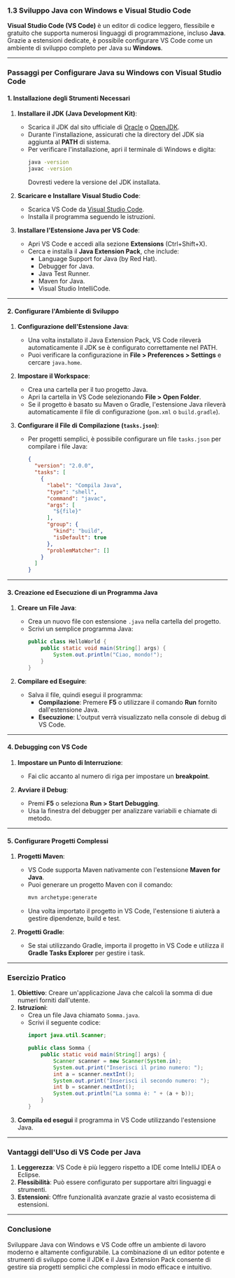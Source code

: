 ### **1.3 Sviluppo Java con Windows e Visual Studio Code**

**Visual Studio Code (VS Code)** è un editor di codice leggero, flessibile e gratuito che supporta numerosi linguaggi di programmazione, incluso **Java**. Grazie a estensioni dedicate, è possibile configurare VS Code come un ambiente di sviluppo completo per Java su **Windows**.

---

### **Passaggi per Configurare Java su Windows con Visual Studio Code**

#### **1. Installazione degli Strumenti Necessari**

1. **Installare il JDK (Java Development Kit)**:
   - Scarica il JDK dal sito ufficiale di [Oracle](https://www.oracle.com/java/technologies/javase-downloads.html) o [OpenJDK](https://openjdk.org/).
   - Durante l'installazione, assicurati che la directory del JDK sia aggiunta al **PATH** di sistema.
   - Per verificare l'installazione, apri il terminale di Windows e digita:
     ```bash
     java -version
     javac -version
     ```
     Dovresti vedere la versione del JDK installata.

2. **Scaricare e Installare Visual Studio Code**:
   - Scarica VS Code da [Visual Studio Code](https://code.visualstudio.com/).
   - Installa il programma seguendo le istruzioni.

3. **Installare l'Estensione Java per VS Code**:
   - Apri VS Code e accedi alla sezione **Extensions** (Ctrl+Shift+X).
   - Cerca e installa il **Java Extension Pack**, che include:
     - Language Support for Java (by Red Hat).
     - Debugger for Java.
     - Java Test Runner.
     - Maven for Java.
     - Visual Studio IntelliCode.

---

#### **2. Configurare l'Ambiente di Sviluppo**

1. **Configurazione dell'Estensione Java**:
   - Una volta installato il Java Extension Pack, VS Code rileverà automaticamente il JDK se è configurato correttamente nel PATH.
   - Puoi verificare la configurazione in **File > Preferences > Settings** e cercare `java.home`.

2. **Impostare il Workspace**:
   - Crea una cartella per il tuo progetto Java.
   - Apri la cartella in VS Code selezionando **File > Open Folder**.
   - Se il progetto è basato su Maven o Gradle, l'estensione Java rileverà automaticamente il file di configurazione (`pom.xml` o `build.gradle`).

3. **Configurare il File di Compilazione (`tasks.json`)**:
   - Per progetti semplici, è possibile configurare un file `tasks.json` per compilare i file Java:
     ```json
     {
       "version": "2.0.0",
       "tasks": [
         {
           "label": "Compila Java",
           "type": "shell",
           "command": "javac",
           "args": [
             "${file}"
           ],
           "group": {
             "kind": "build",
             "isDefault": true
           },
           "problemMatcher": []
         }
       ]
     }
     ```

---

#### **3. Creazione ed Esecuzione di un Programma Java**

1. **Creare un File Java**:
   - Crea un nuovo file con estensione `.java` nella cartella del progetto.
   - Scrivi un semplice programma Java:
     ```java
     public class HelloWorld {
         public static void main(String[] args) {
             System.out.println("Ciao, mondo!");
         }
     }
     ```

2. **Compilare ed Eseguire**:
   - Salva il file, quindi esegui il programma:
     - **Compilazione**: Premere **F5** o utilizzare il comando **Run** fornito dall'estensione Java.
     - **Esecuzione**: L'output verrà visualizzato nella console di debug di VS Code.

---

#### **4. Debugging con VS Code**

1. **Impostare un Punto di Interruzione**:
   - Fai clic accanto al numero di riga per impostare un **breakpoint**.
   
2. **Avviare il Debug**:
   - Premi **F5** o seleziona **Run > Start Debugging**.
   - Usa la finestra del debugger per analizzare variabili e chiamate di metodo.

---

#### **5. Configurare Progetti Complessi**

1. **Progetti Maven**:
   - VS Code supporta Maven nativamente con l'estensione **Maven for Java**.
   - Puoi generare un progetto Maven con il comando:
     ```bash
     mvn archetype:generate
     ```
   - Una volta importato il progetto in VS Code, l'estensione ti aiuterà a gestire dipendenze, build e test.

2. **Progetti Gradle**:
   - Se stai utilizzando Gradle, importa il progetto in VS Code e utilizza il **Gradle Tasks Explorer** per gestire i task.

---

### **Esercizio Pratico**

1. **Obiettivo**: Creare un'applicazione Java che calcoli la somma di due numeri forniti dall'utente.
2. **Istruzioni**:
   - Crea un file Java chiamato `Somma.java`.
   - Scrivi il seguente codice:
     ```java
     import java.util.Scanner;

     public class Somma {
         public static void main(String[] args) {
             Scanner scanner = new Scanner(System.in);
             System.out.print("Inserisci il primo numero: ");
             int a = scanner.nextInt();
             System.out.print("Inserisci il secondo numero: ");
             int b = scanner.nextInt();
             System.out.println("La somma è: " + (a + b));
         }
     }
     ```
3. **Compila ed esegui** il programma in VS Code utilizzando l'estensione Java.

---

### **Vantaggi dell'Uso di VS Code per Java**

1. **Leggerezza**: VS Code è più leggero rispetto a IDE come IntelliJ IDEA o Eclipse.
2. **Flessibilità**: Può essere configurato per supportare altri linguaggi e strumenti.
3. **Estensioni**: Offre funzionalità avanzate grazie al vasto ecosistema di estensioni.

---

### **Conclusione**

Sviluppare Java con Windows e VS Code offre un ambiente di lavoro moderno e altamente configurabile. La combinazione di un editor potente e strumenti di sviluppo come il JDK e il Java Extension Pack consente di gestire sia progetti semplici che complessi in modo efficace e intuitivo.